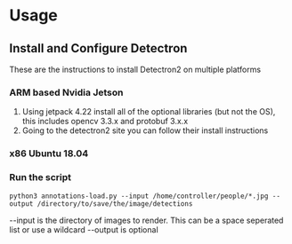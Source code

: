 # Usage

## Install and Configure Detectron

These are the instructions to install Detectron2 on multiple platforms

### ARM based Nvidia Jetson

1. Using jetpack 4.22 install all of the optional libraries (but not the OS), this includes opencv 3.3.x and protobuf 3.x.x
2. Going to the detectron2 site you can follow their install instructions 

### x86 Ubuntu 18.04


### Run the script

```python3 annotations-load.py --input /home/controller/people/*.jpg --output /directory/to/save/the/image/detections```

--input is the directory of images to render.  This can be a space seperated list or use a wildcard
--output is optional

